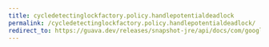 ```yaml
---
title: cycledetectinglockfactory.policy.handlepotentialdeadlock
permalink: /cycledetectinglockfactory.policy.handlepotentialdeadlock/
redirect_to: https://guava.dev/releases/snapshot-jre/api/docs/com/google/common/util/concurrent/CycleDetectingLockFactory.Policy.html#handlePotentialDeadlock-com.google.common.util.concurrent.CycleDetectingLockFactory.PotentialDeadlockException-
---
```

